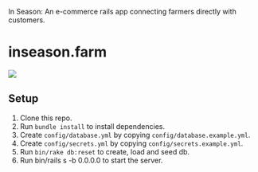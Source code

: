 
In Season: An e-commerce rails app connecting farmers directly with customers.

# inseason.farm

![](https://www.cardcow.com/images/set603/card01079_fr.jpg)

## Setup

1. Clone this repo.
2. Run `bundle install` to install dependencies.
3. Create `config/database.yml` by copying `config/database.example.yml`.
4. Create `config/secrets.yml` by copying `config/secrets.example.yml`.
5. Run `bin/rake db:reset` to create, load and seed db.
6. Run bin/rails s -b 0.0.0.0 to start the server.
